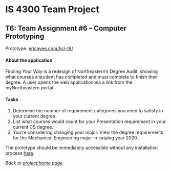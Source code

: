 # IS 4300 Team Project

## T6: Team Assignment #6 – Computer Prototyping
Prototype: [ericayee.com/hci-t6/](https://ericayee.com/hci-t6/)

#### About the application
Finding Your Way is a redesign of Northeastern’s Degree Audit, showing what courses a student has completed and must complete to finish their degree. A user opens the web application via a link from the myNortheastern portal.

#### Tasks
1. Determine the number of requirement categories you need to satisfy in your current degree.
2. List what courses would count for your Presentation requirement in your current CS degree.
3. You’re considering changing your major. View the degree requirements for the Mechanical Engineering major in catalog year 2020.

The prototype should be immediately accessible without any installation process [here](https://ericayee.com/hci-t6/).

_Back to [project home page](https://github.com/ericayee/hci/)_
